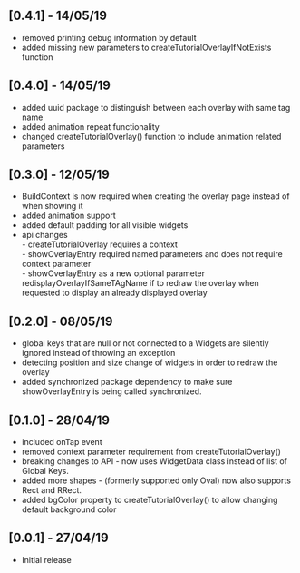 ## [0.4.1] - 14/05/19

* removed printing debug information by default
* added missing new parameters to createTutorialOverlayIfNotExists function

## [0.4.0] - 14/05/19

* added uuid package to distinguish between each overlay with same tag name
* added animation repeat functionality
* changed createTutorialOverlay() function to include animation related parameters

## [0.3.0] - 12/05/19
* BuildContext is now required when creating the overlay page instead of when showing it
* added animation support
* added default padding for all visible widgets
* api changes \
      - createTutorialOverlay requires a context\
      - showOverlayEntry required named parameters and does not require context parameter\
      - showOverlayEntry as a new optional parameter 
      redisplayOverlayIfSameTAgName if to redraw the overlay when requested to display an already displayed overlay 

## [0.2.0] - 08/05/19

* global keys that are null or not connected to a Widgets are silently 
ignored instead of throwing an exception
* detecting position and size change of widgets in order to redraw the overlay
* added synchronized package dependency to make sure showOverlayEntry is being
called synchronized. 

## [0.1.0] - 28/04/19

* included onTap event
* removed context parameter requirement from createTutorialOverlay()
* breaking changes to API - now uses WidgetData class 
                            instead of list of Global Keys.
* added more shapes - (formerly supported only Oval) now also supports 
                      Rect and RRect.
* added bgColor property to createTutorialOverlay() to allow changing
  default background color                                          

## [0.0.1] - 27/04/19

* Initial release
